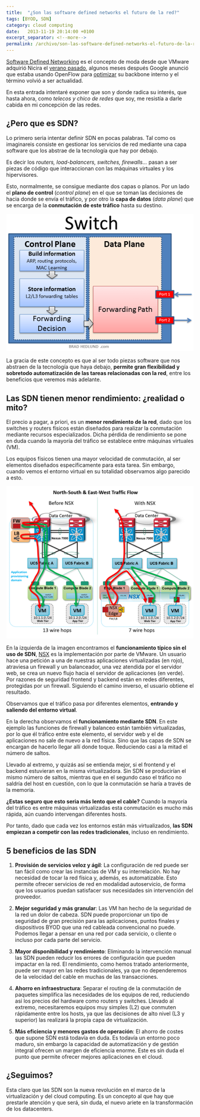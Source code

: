 ```yaml
---
title:  "¿Son las software defined networks el futuro de la red?"
tags: [BYOD, SDN]
category: cloud computing
date:   2013-11-19 20:14:00 +0100
excerpt_separator: <!--more-->
permalink: /archivo/son-las-software-defined-networks-el-futuro-de-la-red
---
```


[Software Defined Networking](https://en.wikipedia.org/wiki/Software-defined_networking) es el concepto de moda desde que VMware adquirió Nicira el [verano pasado](https://www.vmware.com/company/news/releases/vmw-nicira-07-23-12.html), algunos meses después Google anunció que estaba usando OpenFlow para [optimizar](https://www.eetimes.com/electronics-news/4371179/Google-describes-its-OpenFlow-network) su backbone interno y el término volvió a ser actualidad.

En esta entrada intentaré exponer que son y donde radica su interés, que hasta ahora, como *telecos y chico de redes* que soy, me resistía a darle cabida en mi concepción de las redes.

## ¿Pero que es SDN?

Lo primero seria intentar definir SDN en pocas palabras. Tal como os imaginareis consiste en gestionar los servicios de red mediante una capa software que los abstrae de la tecnología que hay por debajo.

Es decir los *routers, load-balancers, switches, firewalls...* pasan a ser piezas de código que interaccionan con las máquinas virtuales y los hipervisores.

Esto, normalmente, se consigue mediante dos capas o planos. Por un lado el **plano de control** (*control plane*) en el que se toman las decisiones de hacia donde se envía el tráfico, y por otro la **capa de datos** (*data plane*) que se encarga de la **conmutación de este tráfico** hasta su destino.

![Switch Control Plane](/assets/img/switch-control-data-planes.png "Fuente: bradhedlund.com") 

La gracia de este concepto es que al ser todo piezas software que nos abstraen de la tecnología que haya debajo, **permite gran flexibilidad y sobretodo automatización de las tareas relacionadas con la red**, entre los beneficios que veremos más adelante.

## Las SDN tienen menor rendimiento: ¿realidad o mito?

El precio a pagar, a priori, es un **menor rendimiento de la red**, dado que los switches y routers físicos están diseñados para realizar la conmutación mediante recursos especializados. Dicha pérdida de rendimiento se pone en duda cuando la mayoría del tráfico se establece entre máquinas virtuales (VM).

Los equipos físicos tienen una mayor velocidad de conmutación, al ser elementos diseñados específicamente para esta tarea. Sin embargo, cuando vemos el entorno virtual en su totalidad observamos algo parecido a esto.

![SDN Cisco Multiflow](/assets/img/sdn-bradhedlund-vmw-blog-nsx-cisco-nsx-cisco-traffic-flow-multi-host_v3-1024x831.png "Fuente: blogs.vmware.com") 


En la izquierda de la imagen encontramos el **funcionamiento típico sin el uso de SDN**, [NSX](https://www.vmware.com/products/nsx/) es la implementación por parte de VMware. Un usuario hace una petición a una de nuestras aplicaciones virtualizadas (en rojo), atraviesa un firewall y un balanceador, una vez atendida por el servidor web, se crea un nuevo flujo hacia el servidor de aplicaciones (en verde). Por razones de seguridad frontend y backend están en redes diferentes, protegidas por un firewall. Siguiendo el camino inverso, el usuario obtiene el resultado.

Observamos que el tráfico pasa por diferentes elementos, **entrando y saliendo del entorno virtual**.

En la derecha observamos el **funcionamiento mediante SDN**. En este ejemplo las funciones de firewall y balanceo están también virtualizadas, por lo que él tráfico entre este elemento, el servidor web y el de aplicaciones no sale de nuevo a la red física. Sino que las capas de SDN se encargan de hacerlo llegar allí donde toque. Reduciendo casi a la mitad el número de saltos.

Llevado al extremo, y quizás así se entienda mejor, si el frontend y el backend estuvieran en la misma virtualizadora. Sin SDN se producirían el mismo número de saltos, mientras que en el segundo caso el tráfico no saldría del host en cuestión, con lo que la conmutación se haría a través de la memoria.

**¿Estas seguro que esto seria más lento que el cable?** Cuando la mayoría del tráfico es entre máquinas virtualizadas esta conmutación es mucho más rápida, aún cuando intervengan diferentes hosts.

Por tanto, dado que cada vez los entornos están más virtualizados, **las SDN empiezan a competir con las redes tradicionales**, incluso en rendimiento.

## 5 beneficios de las SDN

1. **Provisión de servicios veloz y ágil**: La configuración de red puede ser tan fácil como crear las instancias de VM y su interrelación. No hay necesidad de tocar la red física y, además, es automatizable. Esto permite ofrecer servicios de red en modalidad autoservicio, de forma que los usuarios puedan satisfacer sus necesidades sin intervención del proveedor.

2. **Mejor seguridad y más granular**: Las VM han hecho de la seguridad de la red un dolor de cabeza. SDN puede proporcionar un tipo de seguridad de gran precisión para las aplicaciones, puntos finales y dispositivos BYOD que una red cableada convencional no puede. Podemos llegar a pensar en una red por cada servicio, o cliente o incluso por cada parte del servicio.

3. **Mayor disponibilidad y rendimiento**: Eliminando la intervención manual las SDN pueden reducir los errores de configuración que pueden impactar en la red. El rendimiento, como hemos tratado anteriormente, puede ser mayor en las redes tradicionales, ya que no dependeremos de la velocidad del cable en muchas de las transacciones.

4. **Ahorro en infraestructura**: Separar el routing de la conmutación de paquetes simplifica las necesidades de los equipos de red, reduciendo así los precios del hardware como routers y switches. Llevado al extremo, necesitaremos equipos muy simples (L2) que conmuten rápidamente entre los hosts, ya que las decisiones de alto nivel (L3 y superior) las realizará la propia capa de virtualización.

5. **Más eficiencia y menores gastos de operación**: El ahorro de costes que supone SDN está todavía en duda. Es todavía un entorno poco maduro, sin embargo la capacidad de automatización y de gestión integral ofrecen un margen de eficiencia enorme. Este es sin duda el punto que permite ofrecer mejores aplicaciones en el cloud.

## ¿Seguimos?

Esta claro que las SDN son la nueva revolución en el marco de la virtualización y del cloud computing. Es un concepto al que hay que prestarle atención y que será, sin duda, el nuevo ariete en la transformación de los datacenters.